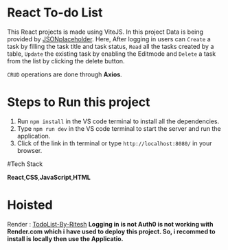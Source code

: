 # React To-do List

This React projects is  made using ViteJS. In this project Data is being provided by [JSONplaceholder](https://jsonplaceholder.typicode.com/). Here, After logging in users can ``Create`` a task by filling the task title and task status, ``Read`` all the tasks created by a table, ``Update`` the existing task by  enabling the Editmode and  ``Delete`` a task from the list by clicking the delete button.


``CRUD`` operations are done through **Axios**.

# Steps to Run this project
1. Run ``npm install`` in the VS code terminal to  install all the dependencies.
2. Type ``npm run dev`` in the VS code terminal to start the server and run the application.
3. Click of the link in th terminal or type  ``http://localhost:8080/`` in your browser.

#Tech Stack

**React**,**CSS**,**JavaScript**,**HTML**

# Hoisted

Render : [TodoList-By-Ritesh](https://reacttodolistbyritesh.onrender.com/)
**Logging in is not Auth0 is not working with Render.com which i have used to deploy this project. So, i recommed to install is locally then use the Applicatio.**


